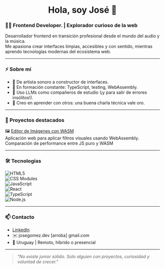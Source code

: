 <h1 align="center">Hola, soy José 👋</h1>

### 🧑‍💻 Frontend Developer. | Explorador curioso de la web

Desarrollador frontend en transición profesional desde el mundo del audio y la música.  
Me apasiona crear interfaces limpias, accesibles y con sentido, mientras aprendo tecnologías modernas del ecosistema web.

---

### ⚡ Sobre mí

- 🎨 De artista sonoro a constructor de interfaces.
- 🔧 En formación constante: TypeScript, testing, WebAssembly.
- 🤖 Uso LLMs como compañeros de estudio (¡y para salir de errores insólitos!).
- 🧠 Creo en aprender con otros: una buena charla técnica vale oro.

---

### 🚀 Proyectos destacados

🖼️ [Editor de Imágenes con WASM](https://github.com/TeewsPepper/image-wasm-editor)  
Aplicación web para aplicar filtros visuales usando WebAssembly. Comparación de performance entre JS puro y WASM


---

### 🛠️ Tecnologías

![HTML5](https://img.shields.io/badge/-HTML5-E34F26?logo=html5&logoColor=white&style=flat)  
![CSS Modules](https://img.shields.io/badge/-CSS%20Modules-264de4?logo=css3&logoColor=white&style=flat)  
![JavaScript](https://img.shields.io/badge/-JavaScript-F7DF1E?logo=javascript&logoColor=black&style=flat)  
![React](https://img.shields.io/badge/-React-61DAFB?logo=react&logoColor=black&style=flat)  
![TypeScript](https://img.shields.io/badge/-TypeScript-3178C6?logo=typescript&logoColor=white&style=flat)  
![Node.js](https://img.shields.io/badge/-Node.js-339933?logo=node.js&logoColor=white&style=flat)

---

### 📫 Contacto

- [LinkedIn](https://www.linkedin.com/in/jose-gomez-dev)  
- ✉️ josegomez.dev [arroba] gmail.com  
- 📍 Uruguay | Remoto, híbrido o presencial

---

> *"No existe junior sólido. Solo alguien con proyectos, curiosidad y voluntad de crecer."*

